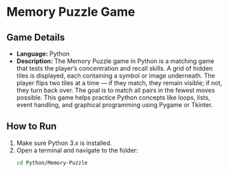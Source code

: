 # Memory Puzzle Game

## Game Details
- **Language:** Python  
- **Description:** The Memory Puzzle game in Python is a matching game that tests the player’s concentration and recall skills. A grid of hidden tiles is displayed, each containing a symbol or image underneath. The player flips two tiles at a time — if they match, they remain visible; if not, they turn back over. The goal is to match all pairs in the fewest moves possible. This game helps practice Python concepts like loops, lists, event handling, and graphical programming using Pygame or Tkinter.

## How to Run
1. Make sure Python 3.x is installed.  
2. Open a terminal and navigate to the folder:
   ```bash
   cd Python/Memory-Puzzle